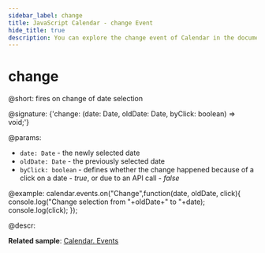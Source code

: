 ```yaml
---
sidebar_label: change
title: JavaScript Calendar - change Event
hide_title: true
description: You can explore the change event of Calendar in the documentation of the DHTMLX JavaScript UI library. Browse developer guides and API reference, try out code examples and live demos, and download a free 30-day evaluation version of DHTMLX Suite 7.
---
```

 
# change

@short: fires on change of date selection

@signature: {'change: (date: Date, oldDate: Date, byClick: boolean) => void;'}

@params:
- `date: Date` - the newly selected date
- `oldDate: Date` - the previously selected date
- `byClick: boolean` - defines whether the change happened because of a click on a date - *true*, or due to an API call - *false*

@example:
calendar.events.on("Change",function(date, oldDate, click){
    console.log("Change selection from "+oldDate+" to "+date);
    console.log(click);
});

@descr:

**Related sample**: [Calendar. Events](https://snippet.dhtmlx.com/7kj7fiek)

[comment]: # (@related: calendar/handling_events.md)

[comment]: # (@relatedapi:calendar/api/calendar_beforechange_event.md)
